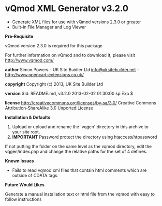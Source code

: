 # vQmod XML Generator v3.2.0

* Generate XML files for use with vQmod versions 2.3.0 or greater
* Built-in File Manager and Log Viewer

**Pre-Requisite**

vQmod version 2.3.0 is required for this package

For further information on vQmod and to download it, please visit http://www.vqmod.com/

**author** Simon Powers - UK Site Buidler Ltd <info@uksitebuilder.net> - http://www.opencart-extensions.co.uk/

**copyright** Copyright (c) 2013, UK Site Builder Ltd

**version** $Id: README.md, v3.2.0 2013-02-02 01:30:00 sp Exp $

**license** http://creativecommons.org/licenses/by-sa/3.0/ Creative Commons Attribution-ShareAlike 3.0 Unported License


**Installation & Defaults**

1. Upload or upload and rename the 'vqgen' directory in this archive to your site root.
2. **IMPORTANT** Password protect the directory using htaccess/htpassword

If not putting the folder on the same level as the vqmod directory, edit the vqgen/index.php and change the relative paths for the set of 4 defines.


**Known Issues**

* Fails to read vqmod xml files that contain html comments which are outside of CDATA tags.


**Future Would Likes**

Generate a manual installation text or html file from the vqmod with easy to follow instructions
